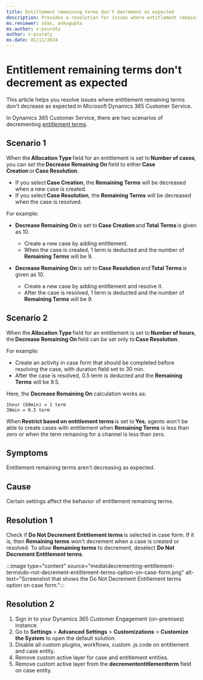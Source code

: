 ```yaml
---
title: Entitlement remaining terms don't decrement as expected
description: Provides a resolution for issues where entitlement remaining terms don't decrement as expected in Microsoft Dynamics 365 Customer Service.
ms.reviewer: sdas, ankugupta
ms.author: v-psuraty
author: v-psuraty
ms.date: 01/11/2024
---
```

# Entitlement remaining terms don't decrement as expected

This article helps you resolve issues where entitlement remaining terms don't decrease as expected in Microsoft Dynamics 365 Customer Service.

In Dynamics 365 Customer Service, there are two scenarios of decrementing [entitlement terms](/dynamics365/customer-service/administer/create-entitlement-define-support-terms-customer?tabs=customerserviceadmincenter#create-an-entitlement).

## Scenario 1

When the **Allocation Type** field for an entitlement is set to **Number of cases**, you can set the **Decrease Remaining On** field to either **Case Creation** or **Case Resolution**.  

- If you select **Case Creation**, the **Remaining Terms** will be decreased when a new case is created.
- If you select **Case Resolution**, the **Remaining Terms** will be decreased when the case is resolved.

For example:

- **Decrease Remaining On** is set to **Case Creation** and **Total Terms** is given as 10.

  - Create a new case by adding entitlement.
  - When the case is created, 1 term is deducted and the number of **Remaining Terms** will be 9.

- **Decrease Remaining On** is set to **Case Resolution** and **Total Terms** is given as 10.

  - Create a new case by adding entitlement and resolve it.
  - After the case is resolved, 1 term is deducted and the number of **Remaining Terms** will be 9.

## Scenario 2

When the **Allocation Type** field for an entitlement is set to **Number of hours**, the **Decrease Remaining On** field can be set only to **Case Resolution**.

For example:

- Create an activity in case form that should be completed before resolving the case, with duration field set to 30 min.
- After the case is resolved, 0.5 term is deducted and the **Remaining Terms** will be 9.5.

Here, the **Decrease Remaining On** calculation works as:

```console
1hour (60min) = 1 term
30min = 0.5 term
```

When **Restrict based on entitlement terms** is set to **Yes**, agents won't be able to create cases with entitlement when **Remaining Terms** is less than zero or when the term remaining for a channel is less than zero.

## Symptoms

Entitlement remaining terms aren't decreasing as expected.

## Cause

Certain settings affect the behavior of entitlement remaining terms.

## Resolution 1

Check if **Do Not Decrement Entitlement terms** is selected in case form. If it is, then **Remaining terms** won't decrement when a case is created or resolved. To allow **Remaining terms** to decrement, deselect **Do Not Decrement Entitlement terms**.

:::image type="content" source="media\decrementing-entitlement-terms\do-not-decrement-entitlement-terms-option-on-case-form.png" alt-text="Screenshot that shows the Do Not Decrement Entitlement terms option on case form.":::

## Resolution 2

1. Sign in to your Dynamics 365 Customer Engagement (on-premises) instance.
1. Go to **Settings** > **Advanced Settings** > **Customizations** > **Customize the System** to open the default solution.
1. Disable all custom plugins, workflows, custom .js code on entitlement and case entity.
1. Remove custom active layer for case and entitlement entities.
1. Remove custom active layer from the **decremententitlementterm** field on case entity.
